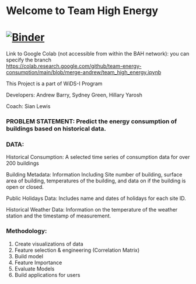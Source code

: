 # Welcome to Team High Energy

[![Binder](https://mybinder.org/badge_logo.svg)](https://mybinder.org/v2/gh/team-energy-consumption/main/merge-andrew)
=======
Link to Google Colab (not accessible from within the BAH network): you can specify the branch  
https://colab.research.google.com/github/team-energy-consumption/main/blob/merge-andrew/team_high_energy.ipynb


This Project is a part of WiDS-I Program

Developers: Andrew Barry, Sydney Green, Hillary Yarosh

Coach: Sian Lewis

### PROBLEM STATEMENT: Predict the energy consumption of buildings based on historical data. 

### DATA: 

Historical Consumption: A selected time series of consumption data for over 200 buildings

Building Metadata: Information Including Site number of building, surface area of building, temperatures of the building, and data on if the building is open or closed.

Public Holidays Data: Includes name and dates of holidays for each site ID.

Historical Weather Data: Information on the temperature of the weather station and the timestamp of measurement. 


### Methodology:

1. Create visualizations of data
2. Feature selection & engineering (Correlation Matrix)
3. Build model
4. Feature Importance
5. Evaluate Models
6. Build applications for users

